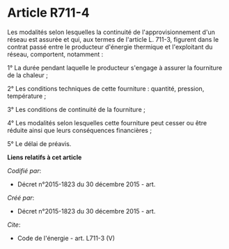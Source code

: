 # Article R711-4

Les modalités selon lesquelles la continuité de l'approvisionnement d'un réseau est assurée et qui, aux termes de l'article
L. 711-3, figurent dans le contrat passé entre le producteur d'énergie thermique et l'exploitant du réseau, comportent,
notamment : 

1° La durée pendant laquelle le producteur s'engage à assurer la fourniture de la chaleur ; 

2° Les conditions techniques de cette fourniture : quantité, pression, température ; 

3° Les conditions de continuité de la fourniture ; 

4° Les modalités selon lesquelles cette fourniture peut cesser ou être réduite ainsi que leurs conséquences financières ;

5° Le délai de préavis.

**Liens relatifs à cet article**

_Codifié par_:

  - Décret n°2015-1823 du 30 décembre 2015 - art.

_Créé par_:

  - Décret n°2015-1823 du 30 décembre 2015 - art.

_Cite_:

  - Code de l'énergie - art. L711-3 (V)
